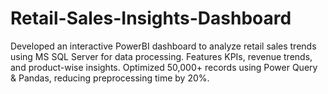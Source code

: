 # Retail-Sales-Insights-Dashboard
Developed an interactive PowerBI dashboard to analyze retail sales trends using MS SQL Server for data processing. Features KPIs, revenue trends, and product-wise insights. Optimized 50,000+ records using Power Query &amp; Pandas, reducing preprocessing time by 20%.
